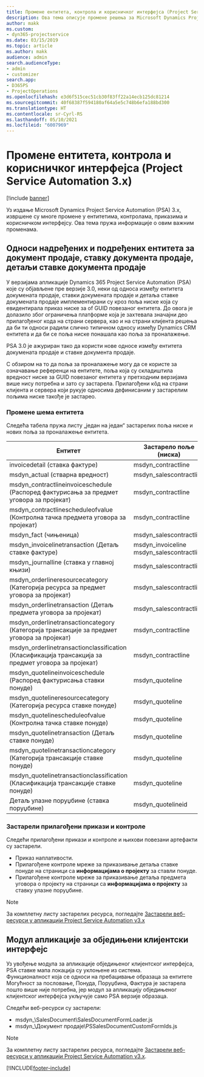 ```yaml
---
title: Промене ентитета, контрола и корисничког интерфејса (Project Service Automation 3.x)
description: Ова тема описује промене решења за Microsoft Dynamics Project Service Automation 3.x.
author: makk
ms.custom:
- dyn365-projectservice
ms.date: 03/15/2019
ms.topic: article
ms.author: makk
audience: admin
search.audienceType:
- admin
- customizer
search.app:
- D365PS
- ProjectOperations
ms.openlocfilehash: e3d6f515cec51cb30f83ff22a14ecb125dc81214
ms.sourcegitcommit: 40f68387f594180af64a5e5c748b6efa188bd300
ms.translationtype: HT
ms.contentlocale: sr-Cyrl-RS
ms.lasthandoff: 05/10/2021
ms.locfileid: "6007969"
---
```

# <a name="entity-control-and-user-interface-changes-project-service-automation-3x"></a>Промене ентитета, контрола и корисничког интерфејса (Project Service Automation 3.x)

[!include [banner](../../includes/psa-now-project-operations.md)]


Уз издање Microsoft Dynamics Project Service Automation (PSA) 3.x, извршене су многе промене у ентитетима, контролама, приказима и корисничком интерфејсу. Ова тема пружа информације о овим важним променама.

## <a name="parent-child-relationships-for-sales-document-sales-document-line-sales-document-line-detail-entities"></a>Односи надређених и подређених ентитета за документ продаје, ставку документа продаје, детаљи ставке документа продаје
У верзијама апликације Dynamics 365 Project Service Automation (PSA) које су објављене пре верзије 3.0, неки од односа између ентитета докумената продаје, ставки докумената продаје и детаља ставке докумената продаје имплементирани су кроз поља ниске која су евидентирала приказ ниске за of GUID повезаног ентитета. До овога је долазило због ограничења платформе која је захтевала значајни део прилагођеног кода на страни сервера, као и на страни клијента решења да би ти односи радили слично типичном односу између Dynamics CRM ентитета и да би се поља ниске понашала као поља за проналажење.

PSA 3.0 је ажуриран тако да користи нове односе између ентитета докумената продаје и ставке документа продаје.

С обзиром на то да поља за проналажење могу да се користе за означавање референци на ентитете, поља која су складиштила вредност ниске за GUID повезаног ентитета у претходним верзијама више нису потребна и зато су застарела. Прилагођени кôд на страни клијента и сервера који рукује односима дефинисаним у застарелим пољима ниске такође је застарео.

### <a name="entity-schema-changes"></a>Промене шема ентитета
Следећа табела пружа листу „један на један“ застарелих поља ниске и нових поља за проналажење ентитета. 

 Ентитет |   Застарело поље (ниска) | Ново поље (проналажење)
--- | --- | ---
invoicedetail (ставка фактуре) |  msdyn_contractline |    msdyn_contractlineid
msdyn_actual (стварна вредност) | msdyn_salescontractline |   msdyn_salescontractlineid
msdyn_contractlineinvoiceschedule (Распоред фактурисања за предмет уговора за пројекат) |    msdyn_contractline |    msdyn_contractlineid
msdyn_contractlinescheduleofvalue (Контролна тачка предмета уговора за пројекат) |   msdyn_contractline |    msdyn_contractlineid
msdyn_fact (чињеница) | msdyn_salescontractline |   msdyn_salescontractlineid
msdyn_invoicelinetransaction (Детаљ ставке фактуре) | msdyn_invoiceline <br> msdyn_salescontractline | msdyn_invoicelineid <br> msdyn_salescontractlineid
msdyn_journalline (ставка у главној књизи) |  msdyn_salescontractline |   msdyn_salescontractlineid
msdyn_orderlineresourcecategory (Категорија ресурса за предмет уговора за пројекат) | msdyn_salescontractline |   msdyn_contractlineid
msdyn_orderlinetransaction (Детаљ предмета уговора за пројекат) | msdyn_salescontractline |   msdyn_salescontractlineid
msdyn_orderlinetransactioncategory (Категорија трансакције за предмет уговора за пројекат) |   msdyn_contractline |    msdyn_contractlineid
msdyn_orderlinetransactionclassification (Класификација трансакција за предмет уговора за пројекат) |   msdyn_contractline |    msdyn_contractlineid
msdyn_quotelineinvoiceschedule (Распоред фактурисања ставки понуде) |  msdyn_quoteline |   msdyn_quotelineid
msdyn_quotelineresourcecategory (Категорија ресурса ставке понуде) |    msdyn_quoteline |   msdyn_quotelineid
msdyn_quotelinescheduleofvalue (Контролна тачка ставке понуде) | msdyn_quoteline |   msdyn_quotelineid
msdyn_quotelinetransaction (Детаљ ставке понуде) |    msdyn_quoteline |   msdyn_quotelineid
msdyn_quotelinetransactioncategory (Категорија трансакције ставке понуде) |  msdyn_quoteline |   msdyn_quotelineid
msdyn_quotelinetransactionclassification (Класификација трансакције ставке понуде) |  msdyn_quoteline |   msdyn_quotelineid
Детаљ улазне поруџбине (ставка поруџбине) | msdyn_quotelineid | msdyn_quoteline 

### <a name="deprecated-custom-views-and-controls"></a>Застарели прилагођени прикази и контроле
Следећи прилагођени прикази и контроле и њихови повезани артефакти су застарели.

- Приказ наплативости.
- Прилагођене контроле мреже за приказивање детаља ставке понуде на страници са **информацијама о пројекту** за ставли понуде.
- Прилагођене контроле мреже за приказивање детаља предмета уговора о пројекту на страници са **информацијама о пројекту** за ставку улазне поруџбине.

> [!NOTE]
> За комплетну листу застарелих ресурса, погледајте [Застарели веб-ресурси у апликацији Project Service Automation v3.x](../developer-guides/web-resources-deprecated-v3.x.md)

## <a name="unified-client-interface-app-module"></a>Модул апликације за обједињени клијентски интерфејс
Уз увођење модула за апликације обједињеног клијентског интерфејса, PSA ставке мапа локација су уклоњене из система.  
Функционалност која се односи на пребацивање образаца за ентитете Могућност за пословање, Понуда, Поруџбина, Фактура је застарела пошто више није потребна, јер модул за апликацију обједињеног клијентског интерфејса укључује само PSA верзије образаца.  

Следећи веб-ресурси су застарели:

- msdyn_\SalesDocument\SalesDocumentFormLoader.js
- msdyn_\Документ продаје\PSSalesDocumentCustomFormIds.js

> [!NOTE]
> За комплетну листу застарелих ресурса, погледајте [Застарели веб-ресурси у апликацији Project Service Automation v3.x](../developer-guides/web-resources-deprecated-v3.x.md).




[!INCLUDE[footer-include](../../includes/footer-banner.md)]